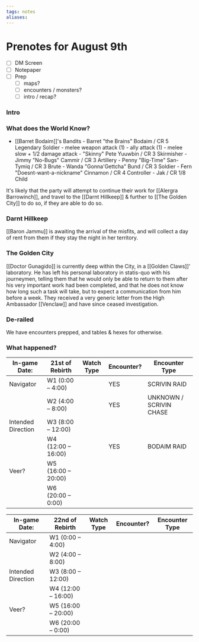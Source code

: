 ```yaml
---
tags: notes
aliases:
---
```


# Prenotes for August 9th
- [ ] DM Screen
- [ ] Notepaper
- [ ] Prep
	- [ ] maps?
	- [ ] encounters / monsters?
	- [ ] intro / recap?

### Intro


### What does the World Know?
- [[Barret Bodaim]]'s Bandits
			- Barret "the Brains" Bodaim / CR 5 Legendary Soldier
				- melee weapon attack (1)
				- ally attack (1)
				- melee slow + 1/2 damage attack
			- "Skinny" Pete Yuuwbin / CR 3 Skirmisher
			- Jimmy "No-Bugs" Cammir / CR 3 Artillery
			- Penny "Big-Time" San-Tymiq / CR 3 Brute
			- Wanda "Gonna'Gettcha" Bund / CR 3 Soldier
			- Fern "Doesnt-want-a-nickname" Cinnamon / CR 4 Controller
			- Jak / CR 1/8 Child

It's likely that the party will attempt to continue their work for [[Alergra Barrowinch]], and travel to the [[Darnt Hillkeep]] & further to [[The Golden City]] to do so, if they are able to do so.

### Darnt Hillkeep

[[Baron Jammu]] is awaiting the arrival of the misfits, and will collect a day of rent from them if they stay the night in her territory.

### The Golden City

[[Doctor Gunagido]] is currently deep within the City, in a [[Golden Claws]]' laboratory. He has left his personal laboratory in statis-quo with his journeymen, telling them that he would only be able to return to them after his very important work had been completed, and that he does not know how long such a task will take, but to expect a communication from him before a week. They received a very generic letter from the High Ambassador [[Venclaw]] and have since ceased investigation.

### De-railed
We have encounters prepped, and tables & hexes for otherwise. 

### What happened?

| In-game Date:      | 21st of Rebirth | Watch Type | Encounter? | Encounter Type |
| ------------------ | ------------------ | ---------- | ---------- | -------------- |
| Navigator          | W1 (0:00 – 4:00)   |            |YES|SCRIVIN RAID|
|                    | W2 (4:00 – 8:00)   |            |YES|UNKNOWN / SCRIVIN CHASE|
| Intended Direction | W3 (8:00 – 12:00)  |            |            |                |
|                    | W4 (12:00 – 16:00) |            |YES|BODAIM RAID|
| Veer?              | W5 (16:00 – 20:00) |            |            |                |
|                    | W6 (20:00 – 0:00)  |            |            |                |

| In-game Date:      | 22nd of Rebirth | Watch Type | Encounter? | Encounter Type |
| ------------------ | ------------------ | ---------- | ---------- | -------------- |
| Navigator          | W1 (0:00 – 4:00)   |            |            |                |
|                    | W2 (4:00 – 8:00)   |            |            |                |
| Intended Direction | W3 (8:00 – 12:00)  |            |            |                |
|                    | W4 (12:00 – 16:00) |            |            |                |
| Veer?              | W5 (16:00 – 20:00) |            |            |                |
|                    | W6 (20:00 – 0:00)  |            |            |                |
